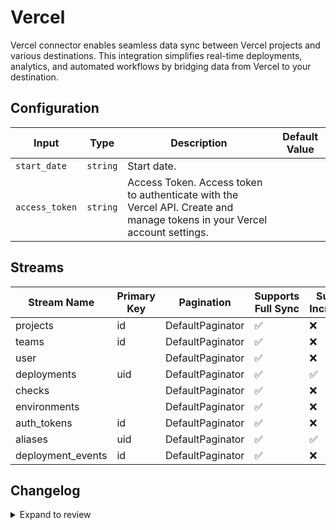 # Vercel
 Vercel connector  enables seamless data sync between Vercel projects and various destinations. This integration simplifies real-time deployments, analytics, and automated workflows by bridging data from Vercel to your destination.

## Configuration

| Input | Type | Description | Default Value |
|-------|------|-------------|---------------|
| `start_date` | `string` | Start date.  |  |
| `access_token` | `string` | Access Token. Access token to authenticate with the Vercel API. Create and manage tokens in your Vercel account settings. |  |

## Streams
| Stream Name | Primary Key | Pagination | Supports Full Sync | Supports Incremental |
|-------------|-------------|------------|---------------------|----------------------|
| projects | id | DefaultPaginator | ✅ |  ❌  |
| teams | id | DefaultPaginator | ✅ |  ❌  |
| user |  | DefaultPaginator | ✅ |  ❌  |
| deployments | uid | DefaultPaginator | ✅ |  ✅  |
| checks |  | DefaultPaginator | ✅ |  ❌  |
| environments |  | DefaultPaginator | ✅ |  ❌  |
| auth_tokens | id | DefaultPaginator | ✅ |  ❌  |
| aliases | uid | DefaultPaginator | ✅ |  ✅  |
| deployment_events | id | DefaultPaginator | ✅ |  ❌  |

## Changelog

<details>
  <summary>Expand to review</summary>

| Version          | Date              | Pull Request | Subject        |
|------------------|-------------------|--------------|----------------|
| 0.0.8 | 2025-01-18 | [51992](https://github.com/airbytehq/airbyte/pull/51992) | Update dependencies |
| 0.0.7 | 2025-01-11 | [51441](https://github.com/airbytehq/airbyte/pull/51441) | Update dependencies |
| 0.0.6 | 2024-12-28 | [50822](https://github.com/airbytehq/airbyte/pull/50822) | Update dependencies |
| 0.0.5 | 2024-12-21 | [50373](https://github.com/airbytehq/airbyte/pull/50373) | Update dependencies |
| 0.0.4 | 2024-12-14 | [49786](https://github.com/airbytehq/airbyte/pull/49786) | Update dependencies |
| 0.0.3 | 2024-12-12 | [49421](https://github.com/airbytehq/airbyte/pull/49421) | Update dependencies |
| 0.0.2 | 2024-11-04 | [48270](https://github.com/airbytehq/airbyte/pull/48270) | Update dependencies |
| 0.0.1 | 2024-10-22 | | Initial release by [@bishalbera](https://github.com/bishalbera) via Connector Builder |

</details>
